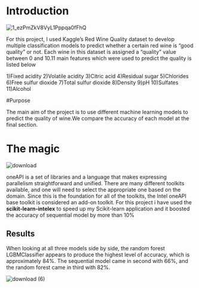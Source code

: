 # Introduction

![1_ezPmZkV8VyL1Pppqa0fFhQ](https://user-images.githubusercontent.com/111365771/219646623-03b80f61-d637-4f8b-b59e-74927fdb8f28.jpeg)

For this project, I used Kaggle’s Red Wine Quality dataset to develop multiple classification models to predict whether a certain red wine is “good quality” or not. Each wine in this dataset is assigned a “quality” value between 0 and 10.11 main features which were used to predict the quality is listed below

1)Fixed acidity
2)Volatile acidity
3)Citric acid
4)Residual sugar
5)Chlorides
6)Free sulfur dioxide
7)Total sulfur dioxide
8)Density
9)pH
10)Sulfates
11)Alcohol

#Purpose

The main aim of the project is to use different machine learning models to predict the quality of wine.We compare the accuracy of each model at the final section.

# The magic

![download](https://user-images.githubusercontent.com/111365771/219647301-371336f7-9dd5-41ee-8d39-3d6c46f8c9e0.png)

oneAPI is a set of libraries and a language that makes expressing parallelism straightforward and unified. There are many different toolkits available, and one will need to select the appropriate one based on the domain. Since this is the foundation for all of the toolkits, the Intel oneAPI base toolkit is considered an add-on toolkit.
For this project i have used the **scikit-learn-intelex** to speed up my Scikit-learn application and it boosted the accuracy of  sequential model by more than 10% 

## Results
When looking at all three models side by side, the random forest LGBMClassifier appears to produce the highest level of accuracy, which is approximately 84%. The sequential model came in second with 66%, and the random forest came in third with 82%.

![download (6)](https://user-images.githubusercontent.com/111365771/219648767-44c40462-f308-422f-853f-a90d3d8c9913.png)
